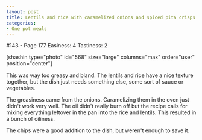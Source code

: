 ```yaml
---
layout: post
title: Lentils and rice with caramelized onions and spiced pita crisps
categories:
- One pot meals
---
```


#143 - Page 177
Easiness: 4
Tastiness: 2

[shashin type="photo" id="568" size="large" columns="max" order="user" position="center"]

This was way too greasy and bland. The lentils and rice have a nice texture together, but the dish just needs something else, some sort of sauce or vegetables.

The greasiness came from the onions. Caramelizing them in the oven just didn't work very well. The oil didn't really burn off but the recipe calls for mixing everything leftover in the pan into the rice and lentils. This resulted in a bunch of oiliness.

The chips were a good addition to the dish, but weren't enough to save it.
